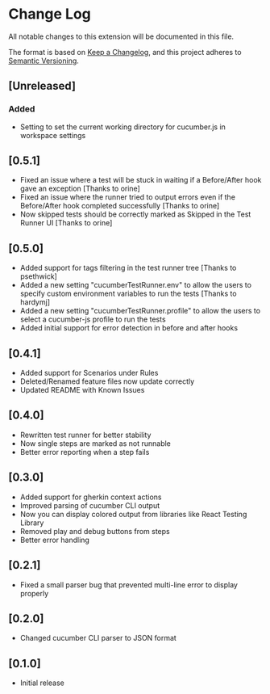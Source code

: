 # Change Log

All notable changes to this extension will be documented in this file.

The format is based on [Keep a Changelog](https://keepachangelog.com/en/1.0.0/),
and this project adheres to [Semantic Versioning](https://semver.org/spec/v2.0.0.html).

## [Unreleased]

### Added

- Setting to set the current working directory for cucumber.js in workspace settings

## [0.5.1]

-   Fixed an issue where a test will be stuck in waiting if a Before/After hook gave an exception [Thanks to orine]
-   Fixed an issue where the runner tried to output errors even if the Before/After hook completed successfully [Thanks to orine]
-   Now skipped tests should be correctly marked as Skipped in the Test Runner UI [Thanks to orine]

## [0.5.0]

-   Added support for tags filtering in the test runner tree [Thanks to psethwick]
-   Added a new setting "cucumberTestRunner.env" to allow the users to specify custom environment variables to run the tests [Thanks to hardymj]
-   Added a new setting "cucumberTestRunner.profile" to allow the users to select a cucumber-js profile to run the tests
-   Added initial support for error detection in before and after hooks

## [0.4.1]

-   Added support for Scenarios under Rules
-   Deleted/Renamed feature files now update correctly
-   Updated README with Known Issues

## [0.4.0]

-   Rewritten test runner for better stability
-   Now single steps are marked as not runnable
-   Better error reporting when a step fails

## [0.3.0]

-   Added support for gherkin context actions
-   Improved parsing of cucumber CLI output
-   Now you can display colored output from libraries like React Testing Library
-   Removed play and debug buttons from steps
-   Better error handling

## [0.2.1]

-   Fixed a small parser bug that prevented multi-line error to display properly

## [0.2.0]

-   Changed cucumber CLI parser to JSON format

## [0.1.0]

-   Initial release
